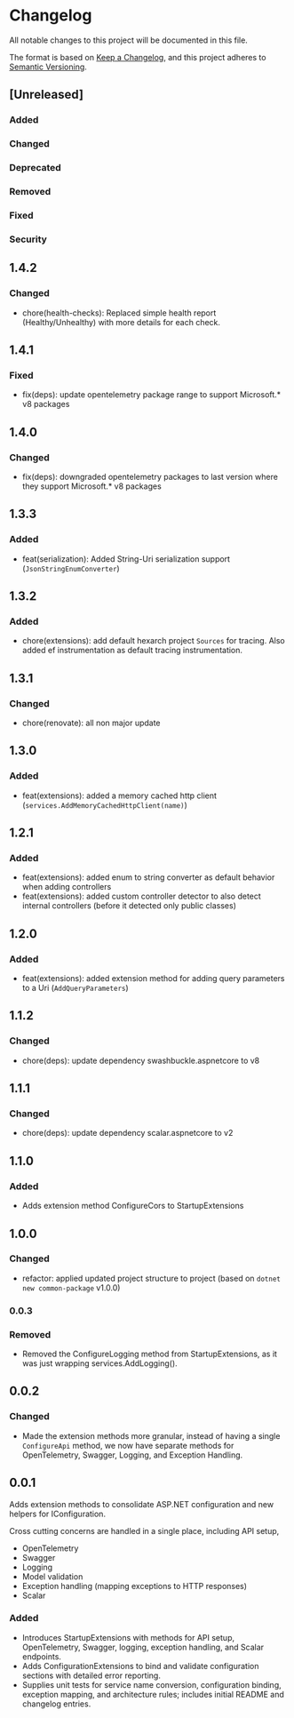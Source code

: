 # Changelog

All notable changes to this project will be documented in this file.

The format is based on [Keep a Changelog](https://keepachangelog.com/en/1.1.0/),
and this project adheres to [Semantic Versioning](https://semver.org/spec/v2.0.0.html).

## [Unreleased]

### Added <!-- for new features. -->

### Changed <!--  for changes in existing functionality. -->

### Deprecated <!--  for soon-to-be removed features. -->

### Removed <!-- for now removed features. -->

### Fixed <!-- for any bug fixes. -->

### Security <!-- in case of vulnerabilities. -->

## 1.4.2

### Changed

- chore(health-checks): Replaced simple health report (Healthy/Unhealthy) with more details for each check.

## 1.4.1

### Fixed

- fix(deps): update opentelemetry package range to support Microsoft.* v8 packages

## 1.4.0

### Changed

- fix(deps): downgraded opentelemetry packages to last version where they support Microsoft.* v8 packages

## 1.3.3

### Added

- feat(serialization): Added String-Uri serialization support (`JsonStringEnumConverter`)

## 1.3.2

### Added

- chore(extensions): add default hexarch project `Sources` for tracing. Also added ef instrumentation as default tracing instrumentation.

## 1.3.1

### Changed

- chore(renovate): all non major update

## 1.3.0

### Added

- feat(extensions): added a memory cached http client (`services.AddMemoryCachedHttpClient(name)`)

## 1.2.1

### Added

- feat(extensions): added enum to string converter as default behavior when adding controllers
- feat(extensions): added custom controller detector to also detect internal controllers (before it detected only public classes)

## 1.2.0

### Added

- feat(extensions): added extension method for adding query parameters to a Uri (`AddQueryParameters`)

## 1.1.2

### Changed

- chore(deps): update dependency swashbuckle.aspnetcore to v8

## 1.1.1

### Changed

- chore(deps): update dependency scalar.aspnetcore to v2

## 1.1.0

### Added

- Adds extension method ConfigureCors to StartupExtensions

## 1.0.0

### Changed

- refactor: applied updated project structure to project (based on `dotnet new common-package` v1.0.0)

### 0.0.3

### Removed

- Removed the ConfigureLogging method from StartupExtensions, as it was just wrapping services.AddLogging().

## 0.0.2

### Changed

- Made the extension methods more granular, instead of having a single `ConfigureApi` method, we now have separate methods for OpenTelemetry, Swagger, Logging, and Exception Handling.

## 0.0.1

Adds extension methods to consolidate ASP.NET configuration and new helpers for IConfiguration.

Cross cutting concerns are handled in a single place, including API setup,

- OpenTelemetry
- Swagger
- Logging
- Model validation
- Exception handling (mapping exceptions to HTTP responses)
- Scalar

### Added

- Introduces StartupExtensions with methods for API setup, OpenTelemetry, Swagger, logging, exception handling, and Scalar endpoints.
- Adds ConfigurationExtensions to bind and validate configuration sections with detailed error reporting.
- Supplies unit tests for service name conversion, configuration binding, exception mapping, and architecture rules; includes initial README and changelog entries.
